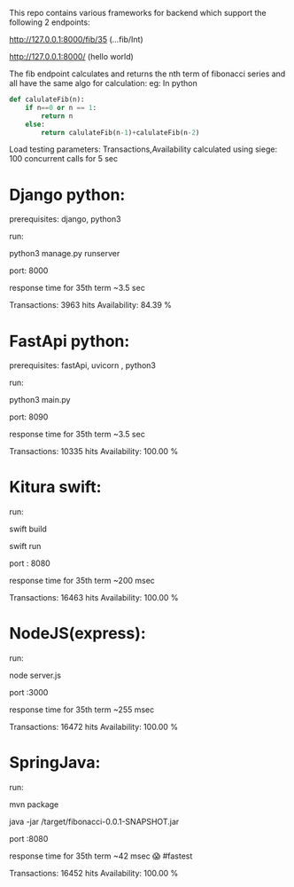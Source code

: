 This repo contains various frameworks for backend which support the following 2 endpoints:

http://127.0.0.1:8000/fib/35  (...fib/Int)

http://127.0.0.1:8000/  (hello world)

The fib endpoint calculates and returns the nth term of fibonacci series and all have the same algo for calculation: 
eg: In python

```python
def calulateFib(n):
    if n==0 or n == 1:
        return n
    else:
        return calulateFib(n-1)+calulateFib(n-2) 
```

Load testing parameters: Transactions,Availability
    calculated using siege: 100 concurrent calls for 5 sec

# Django python:
prerequisites: django, python3

 run: 

 python3 manage.py runserver

port: 8000

response time for 35th term ~3.5 sec

Transactions:                3963 hits
Availability:               84.39 %

# FastApi python:
prerequisites: fastApi, uvicorn , python3

 run: 
 
 python3 main.py 

port: 8090

response time for 35th term ~3.5 sec

Transactions:               10335 hits
Availability:              100.00 %


# Kitura swift:
run:

swift build

swift run

port : 8080

response time for 35th term ~200 msec

Transactions:               16463 hits
Availability:              100.00 %

# NodeJS(express):


run:

node server.js

port :3000

response time for 35th term ~255 msec

Transactions:               16472 hits
Availability:              100.00 %

# SpringJava:


run:

mvn package

java -jar /target/fibonacci-0.0.1-SNAPSHOT.jar 

port :8080

response time for 35th term ~42 msec 😱 #fastest

Transactions:               16452 hits
Availability:              100.00 %
